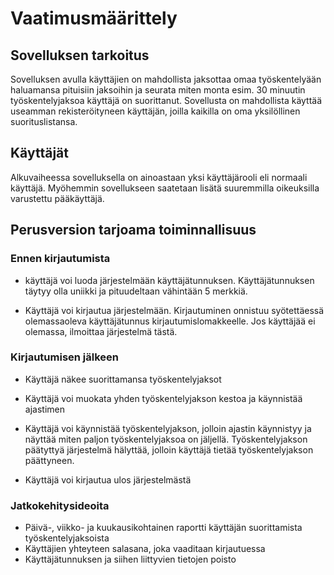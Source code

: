 # Vaatimusmäärittely

## Sovelluksen tarkoitus

Sovelluksen avulla käyttäjien on mahdollista jaksottaa omaa työskentelyään haluamansa pituisiin jaksoihin ja seurata miten monta esim. 30 minuutin työskentelyjaksoa käyttäjä on suorittanut. Sovellusta on mahdollista käyttää useamman rekisteröityneen käyttäjän, joilla kaikilla on oma yksilöllinen suorituslistansa.

## Käyttäjät

Alkuvaiheessa sovelluksella on ainoastaan yksi käyttäjärooli eli normaali käyttäjä. Myöhemmin sovellukseen saatetaan lisätä suuremmilla oikeuksilla varustettu pääkäyttäjä.

## Perusversion tarjoama toiminnallisuus

### Ennen kirjautumista

* käyttäjä voi luoda järjestelmään käyttäjätunnuksen. Käyttäjätunnuksen täytyy olla uniikki ja pituudeltaan vähintään 5 merkkiä.

* Käyttäjä voi kirjautua järjestelmään. Kirjautuminen onnistuu syötettäessä olemassaoleva käyttäjätunnus kirjautumislomakkeelle. Jos käyttäjää ei olemassa, ilmoittaa järjestelmä tästä.

### Kirjautumisen jälkeen

* Käyttäjä näkee suorittamansa työskentelyjaksot

* Käyttäjä voi muokata yhden työskentelyjakson kestoa ja käynnistää ajastimen

* Käyttäjä voi käynnistää työskentelyjakson, jolloin ajastin käynnistyy ja näyttää miten paljon työskentelyjaksoa on jäljellä. Työskentelyjakson päätyttyä järjestelmä hälyttää, jolloin käyttäjä tietää työskentelyjakson päättyneen.

* Käyttäjä voi kirjautua ulos järjestelmästä

### Jatkokehitysideoita

* Päivä-, viikko- ja kuukausikohtainen raportti käyttäjän suorittamista työskentelyjaksoista
* Käyttäjien yhteyteen salasana, joka vaaditaan kirjautuessa
* Käyttäjätunnuksen ja siihen liittyvien tietojen poisto
